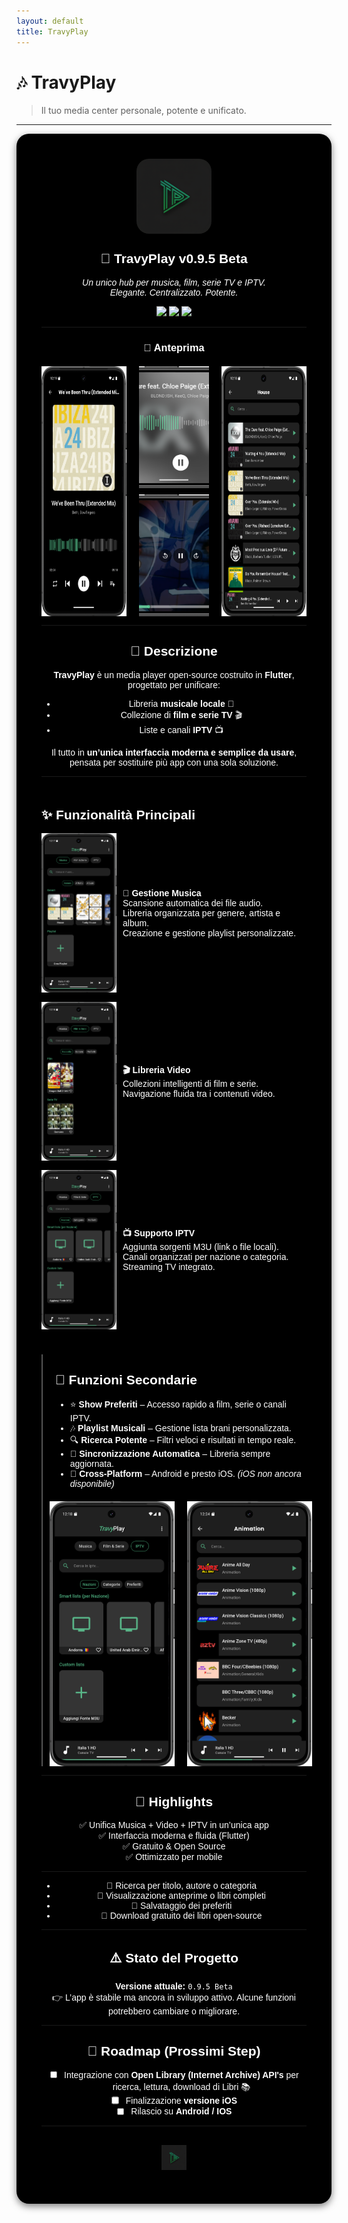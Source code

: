 ```yaml
---
layout: default
title: TravyPlay
---
```


# 🎶 TravyPlay

> Il tuo media center personale, potente e unificato.

---

<div align="center" style="max-width:1100px; margin:auto; background:#000; border-radius:20px; padding:40px; color:#fff; font-family:Arial, sans-serif; box-shadow:0 4px 12px rgba(0,0,0,0.5);">

<img src="icon_travyplay.png" alt="TravyPlay Logo" width="120" style="border-radius:20px; margin-bottom:15px;"/>

<h2 style="margin-top:10px;">🚀 TravyPlay v0.9.5 Beta</h2>
<p><em>Un unico hub per musica, film, serie TV e IPTV.<br> Elegante. Centralizzato. Potente.</em></p>

<p align="center">
  <img src="https://img.shields.io/badge/Flutter-v3.0+-blue?logo=flutter"/>
  <img src="https://img.shields.io/badge/Status-Beta-orange"/>
  <img src="https://img.shields.io/badge/License-MIT-green"/>
</p>

---

### 📸 Anteprima

<div style="display:flex; flex-wrap:wrap; justify-content:center; gap:20px; margin-top:20px;">
  <img src="screenshots/Screenshot_TravyPlay6.png" height="400" style="flex:1; max-width:32%; height:auto;"/>
  <div style="display:flex; flex-direction:column; gap:10px; flex:1; max-width:32%;">
    <img src="screenshots/Screenshot_TravyPlay7.png" height="195" style="width:100%; object-fit:cover;"/>
    <img src="screenshots/Screenshot_TravyPlay8.png" height="195" style="width:100%; object-fit:cover;"/>
  </div>
  <img src="screenshots/Screenshot_TravyPlay5.png" height="400" style="flex:1; max-width:32%; height:auto;"/>
</div>

---

## 📖 Descrizione
**TravyPlay** è un media player open-source costruito in **Flutter**, progettato per unificare:  
- Libreria **musicale locale** 🎵  
- Collezione di **film e serie TV** 🎬  
- Liste e canali **IPTV** 📺  

Il tutto in **un’unica interfaccia moderna e semplice da usare**, pensata per sostituire più app con una sola soluzione.

---

<div style="display:flex; flex-wrap:wrap; gap:40px; text-align:left; margin-top:20px;">

<div style="flex:1; min-width:300px;">

## ✨ Funzionalità Principali

<div style="display:flex; flex-direction:column; gap:15px;">
  <div style="display:flex; gap:10px; align-items:center;">
    <img src="screenshots/Screenshot_TravyPlay2.png" width="120"/>
    <div>
      <strong>🎵 Gestione Musica</strong><br>
      Scansione automatica dei file audio.<br>
      Libreria organizzata per genere, artista e album.<br>
      Creazione e gestione playlist personalizzate.
    </div>
  </div>

  <div style="display:flex; gap:10px; align-items:center;">
    <img src="screenshots/Screenshot_TravyPlay3.png" width="120"/>
    <div>
      <strong>🎬 Libreria Video</strong><br>
      Collezioni intelligenti di film e serie.<br>
      Navigazione fluida tra i contenuti video.
    </div>
  </div>

  <div style="display:flex; gap:10px; align-items:center;">
    <img src="screenshots/Screenshot_TravyPlay4.png" width="120"/>
    <div>
      <strong>📺 Supporto IPTV</strong><br>
      Aggiunta sorgenti M3U (link o file locali).<br>
      Canali organizzati per nazione o categoria.<br>
      Streaming TV integrato.
    </div>
  </div>
</div>

</div>

<div style="flex:1; min-width:250px; border-left:2px solid #555; padding-left:20px;">

## 🚀 Funzioni Secondarie

- ⭐ **Show Preferiti** – Accesso rapido a film, serie o canali IPTV.  
- 🎶 **Playlist Musicali** – Gestione lista brani personalizzata.  
- 🔍 **Ricerca Potente** – Filtri veloci e risultati in tempo reale.  
- 🔄 **Sincronizzazione Automatica** – Libreria sempre aggiornata.  
- 📱 **Cross-Platform** – Android e presto iOS. *(iOS non ancora disponibile)*  

<div style="display:flex; justify-content:center; gap:20px; margin-top:20px;">
  <img src="screenshots/Screenshot_TravyPlay4.png" width="200"/>
  <img src="screenshots/Screenshot_TravyPlay9.png" width="200"/>
</div>

</div>
</div>

---

## 🌟 Highlights
✅ Unifica Musica + Video + IPTV in un’unica app  
✅ Interfaccia moderna e fluida (Flutter)  
✅ Gratuito & Open Source  
✅ Ottimizzato per mobile  

---


- 📖 Ricerca per titolo, autore o categoria  
- 📘 Visualizzazione anteprime o libri completi  
- 🔖 Salvataggio dei preferiti  
- 📗 Download gratuito dei libri open-source

---

## ⚠️ Stato del Progetto
**Versione attuale:** `0.9.5 Beta`  
👉 L’app è stabile ma ancora in sviluppo attivo. Alcune funzioni potrebbero cambiare o migliorare.

---

## 📅 Roadmap (Prossimi Step)

- [ ] Integrazione con **Open Library (Internet Archive) API's** per ricerca, lettura, download di Libri 📚  
- [ ] Finalizzazione **versione iOS**  
- [ ] Rilascio su **Android / IOS**  

---

<p align="center" style="font-size:14px; color:#aaa; margin-top:30px;">
  <img src="icon_travyplay.png" alt="TravyPlay Logo Footer" width="40" style="vertical-align:middle;"/>  
</p>
